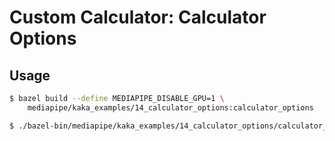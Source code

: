 # Custom Calculator: Calculator Options

## Usage

```bash
$ bazel build --define MEDIAPIPE_DISABLE_GPU=1 \
    mediapipe/kaka_examples/14_calculator_options:calculator_options
```

```bash
$ ./bazel-bin/mediapipe/kaka_examples/14_calculator_options/calculator_options
```
